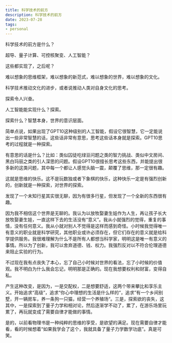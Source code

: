```yaml
---
title: 科学技术的前方
description: 科学技术的前方
date: 2023-07-28
tags: 
- personal
---
```


科学技术的前方是什么？

超导、量子计算、可控核聚变、人工智能？

这些都实现了，之后呢？

难以想象的思维框架，难以想象的新范式，难以想象的世界，难以想象的文化。

科学技术推动文化的进步，或者说推动人类对自身文化的思考。

探索令人兴奋。

人工智能能实现什么？探索。

探索什么？智慧本身，世界的意识层面。

简单点说，如果出现了GPT10这种级别的人工智能，假设它很智慧，它一定能说出一些非常智慧的话，这些话非常有意思，思考这些话本身就是探索。GPT10思考的过程就是一种探索。

有意思的话是什么？比如：类似囚徒吃绿豆问题之类的智力挑战、类似中文房间、黑白玛丽之类的引人深思的问题。假设GPT10很擅长思考这些东西，并能提出很多新的这类问题，其中每一个都让人感觉头脑一震，颠覆了思维，那一定很有趣。

这就是思维的快乐。这不是玩数独或者下象棋的快乐，这种快乐一定是有强烈创新的，创新就是一种探索，对世界的探索。

发现了一个未知行星其实很无聊，因为有很多行星，但发现了一个全新的东西很有趣。

因为我不相信这个世界是无聊的。我认为以放牧娶妻生娃作为人生，再让孩子长大放牧娶妻生娃，一直这样下去的生活没有“意义”。我从小就强烈的觉得，重复的事情，没有任何意义。我从小就对别人不觉得是这样而感到奇怪。小时候我觉得唯一有意义的职业就是科学研究，其他职业或许必须存在，但它们存在的意义就是给科学提供服务。我很难理解为什么不是所有人都想当科学家，明明这是唯一有意义的事情。所以为了创新，我可以舍弃道德、钱、权力。我强烈反对以不符合伦理道德来阻止实验的行为。

不过现在我有点丧失了本心，忘了自己小时候对世界的看法，忘了小时候的价值观。我不明白为什么我会忘记，明明那是正确的。现在我想要权利和财富，变得自私。

产生这种改变，是因为，一是交配权，二是想要舒适，这两个带来攀比和享乐主义。开始追求“高级”，追求“你心中理想的生活是什么样的“，追求”有一个乡间别墅，开一辆房车，养一条狗一只猫，经营一个养殖场“。三是，探索欲的丧失，这其中，一是探索到了量子力学和相对论，然后逐渐学不动了，累了，在游乐场里玩累了，再玩就变成了需要自律才能做的事情。

是的，以前看物理书是一种纯粹的思维的享受，是欲望的满足。现在需要自律才能看，看的时候想着“如果我学会了这个，我就具备了量子力学数学功底”。真是可笑。